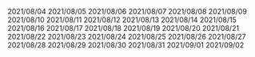 2021/08/04
2021/08/05
2021/08/06
2021/08/07
2021/08/08
2021/08/09
2021/08/10
2021/08/11
2021/08/12
2021/08/13
2021/08/14
2021/08/15
2021/08/16
2021/08/17
2021/08/18
2021/08/19
2021/08/20
2021/08/21
2021/08/22
2021/08/23
2021/08/24
2021/08/25
2021/08/26
2021/08/27
2021/08/28
2021/08/29
2021/08/30
2021/08/31
2021/09/01
2021/09/02

